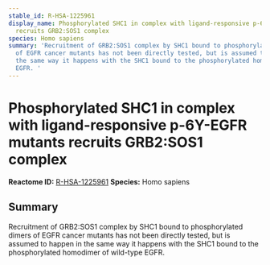 ```yaml
---
stable_id: R-HSA-1225961
display_name: Phosphorylated SHC1 in complex with ligand-responsive p-6Y-EGFR mutants
  recruits GRB2:SOS1 complex
species: Homo sapiens
summary: 'Recruitment of GRB2:SOS1 complex by SHC1 bound to phosphorylated dimers
  of EGFR cancer mutants has not been directly tested, but is assumed to happen in
  the same way it happens with the SHC1 bound to the phosphorylated homodimer of wild-type
  EGFR. '
---
```


# Phosphorylated SHC1 in complex with ligand-responsive p-6Y-EGFR mutants recruits GRB2:SOS1 complex
**Reactome ID:** [R-HSA-1225961](https://reactome.org/content/detail/R-HSA-1225961)
**Species:** Homo sapiens

## Summary

Recruitment of GRB2:SOS1 complex by SHC1 bound to phosphorylated dimers of EGFR cancer mutants has not been directly tested, but is assumed to happen in the same way it happens with the SHC1 bound to the phosphorylated homodimer of wild-type EGFR. 
